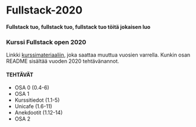 # Fullstack-2020
#### Fullstack tuo, fullstack tuo, fullstack tuo töitä jokaisen luo

### Kurssi Fullstack open 2020
Linkki [kurssimateriaaliin](https://fullstackopen.com/), joka saattaa muuttua vuosien varrella.
Kunkin osan README sisältää vuoden 2020 tehtävänannot.

#### TEHTÄVÄT
* OSA 0 (0.4-6)
* OSA 1
 * Kurssitiedot (1.1-5)
 * Unicafe (1.6-11)
 * Anekdootit (1.12-14)
* OSA 2
